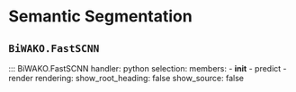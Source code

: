# Semantic Segmentation

## `BiWAKO.FastSCNN`

::: BiWAKO.FastSCNN
    handler: python
    selection:
        members:
            - __init__
            - predict
            - render
    rendering:
        show_root_heading: false
        show_source: false
